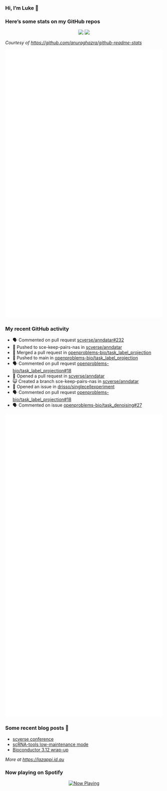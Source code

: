 
<!-- README.md is generated from README.Rmd. Please edit that file -->

### Hi, I’m Luke 👋

<!--
**lazappi/lazappi** is a ✨ _special_ ✨ repository because its `README.md` (this file) appears on your GitHub profile.
&#10;Here are some ideas to get you started:
&#10;- 🔭 I’m currently working on ...
- 🌱 I’m currently learning ...
- 👯 I’m looking to collaborate on ...
- 🤔 I’m looking for help with ...
- 💬 Ask me about ...
- 📫 How to reach me: ...
- 😄 Pronouns: ...
- ⚡ Fun fact: ...
-->

### Here’s some stats on my GitHub repos

<p align="center">
<img src="https://github-readme-stats.vercel.app/api?username=lazappi&count_private=true&show_icons=true&theme=buefy&hide_title=True">
<img src="https://github-readme-stats.vercel.app/api/top-langs/?username=lazappi&hide=html&theme=buefy&layout=compact">
</p>

*Courtesy of <https://github.com/anuraghazra/github-readme-stats>*

<p align="center" style="width:100%;">
<img src="https://github.com/lazappi/lazappi/raw/main/github-intro.svg">
</p>

### My recent GitHub activity

- 🗣 Commented on pull request
  [scverse/anndatar#232](https://github.com/scverse/anndatar#232)
- 📨 Pushed to sce-keep-pairs-nas in
  [scverse/anndatar](https://github.com/scverse/anndatar)
- 🎉 Merged a pull request in
  [openproblems-bio/task_label_projection](https://github.com/openproblems-bio/task_label_projection)
- 📨 Pushed to main in
  [openproblems-bio/task_label_projection](https://github.com/openproblems-bio/task_label_projection)
- 🗣 Commented on pull request
  [openproblems-bio/task_label_projection#18](https://github.com/openproblems-bio/task_label_projection#18)
- 🤔 Opened a pull request in
  [scverse/anndatar](https://github.com/scverse/anndatar)
- 😺 Created a branch sce-keep-pairs-nas in
  [scverse/anndatar](https://github.com/scverse/anndatar)
- 🤔 Opened an issue in
  [drisso/singlecellexperiment](https://github.com/drisso/singlecellexperiment)
- 🗣 Commented on pull request
  [openproblems-bio/task_label_projection#18](https://github.com/openproblems-bio/task_label_projection#18)
- 🗣 Commented on issue
  [openproblems-bio/task_denoising#27](https://github.com/openproblems-bio/task_denoising#27)

<p align="center" style="width:100%;">
<img src="https://github.com/lazappi/lazappi/raw/main/github-status.svg">
</p>

### Some recent blog posts 📝

- [scverse
  conference](https://lazappi.id.au/posts/2024-09-15-scverse-conference/)
- [scRNA-tools low-maintenance
  mode](https://lazappi.id.au/posts/2024-03-04-scRNAtools-low-maintenance/)
- [Bioconductor 3.12
  wrap-up](https://lazappi.id.au/posts/2020-10-30-bioconductor-3-12-wrap-up/)

*More at <https://lazappi.id.au>*

<!-- ### My latest tweet 👇 and retweet 👉 -->

### Now playing on Spotify

<p align="center">
<a href="https://now-playing-profile.lazappi.vercel.app/now-playing?open">
<img src="https://now-playing-profile.lazappi.vercel.app/now-playing" width="256" height="64" alt="Now Playing">
</a>
</p>
